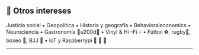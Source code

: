 ## 🌟 Otros intereses

Justicia social • Geopolítica • Historia y geografía • Behavioraleconomics • Neurociencia •
Gastronomía 👨u200d🍳 • Vinyl & Hi -Fi 🎶 • Fútbol ⚽, rugby🏉, boxeo 🥊, BJJ 🥋 • IoT y Raspberrypi
🔌 🔌 🔌

---
